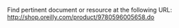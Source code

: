 Find pertinent document or resource at the following URL:
http://shop.oreilly.com/product/9780596005658.do
